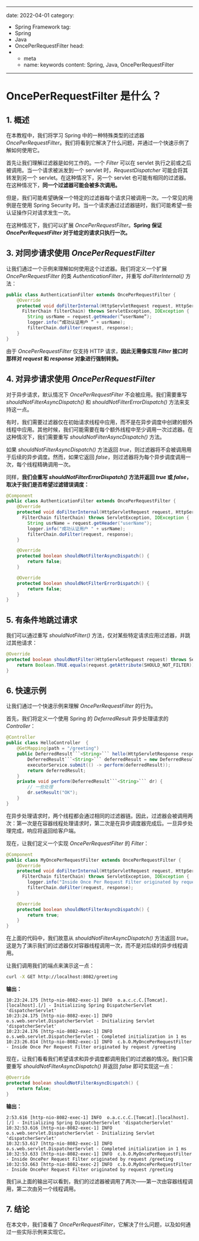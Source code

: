---
date: 2022-04-01
category:
  - Spring Framework
tag:
  - Spring
  - Java
  - OncePerRequestFilter
head:
  - - meta
    - name: keywords
      content: Spring, Java, OncePerRequestFilter
------
# OncePerRequestFilter 是什么？

## 1. 概述

在本教程中，我们将学习 Spring 中的一种特殊类型的过滤器 _OncePerRequestFilter_。我们将看到它解决了什么问题，并通过一个快速示例了解如何使用它。

首先让我们理解过滤器是如何工作的。一个 _Filter_ 可以在 servlet 执行之前或之后被调用。当一个请求被派发到一个 servlet 时，_RequestDispatcher_ 可能会将其转发到另一个 servlet。在这种情况下，另一个 servlet 也可能有相同的过滤器。在这种情况下，**同一个过滤器可能会被多次调用。**

但是，我们可能希望确保一个特定的过滤器每个请求只被调用一次。一个常见的用例是在使用 Spring Security 时。当一个请求通过过滤器链时，我们可能希望一些认证操作只对请求发生一次。

在这种情况下，我们可以扩展 _OncePerRequestFilter_。**Spring 保证 _OncePerRequestFilter_ 对于给定的请求只执行一次。**

## 3. 对同步请求使用 _OncePerRequestFilter_

让我们通过一个示例来理解如何使用这个过滤器。我们将定义一个扩展 _OncePerRequestFilter_ 的类 _AuthenticationFilter_，并重写 _doFilterInternal()_ 方法：

```java
public class AuthenticationFilter extends OncePerRequestFilter {
    @Override
    protected void doFilterInternal(HttpServletRequest request, HttpServletResponse response,
      FilterChain filterChain) throws ServletException, IOException {
        String usrName = request.getHeader(“userName”);
        logger.info(“成功认证用户 ” + usrName);
        filterChain.doFilter(request, response);
    }
}
```

由于 _OncePerRequestFilter_ 仅支持 HTTP 请求，**因此无需像实现 _Filter_ 接口时那样对 _request_ 和 _response_ 对象进行强制转换。**

## 4. 对异步请求使用 _OncePerRequestFilter_

对于异步请求，默认情况下 _OncePerRequestFilter_ 不会被应用。我们需要重写 _shouldNotFilterAsyncDispatch()_ 和 _shouldNotFilterErrorDispatch()_ 方法来支持这一点。

有时，我们需要过滤器仅在初始请求线程中应用，而不是在异步调度中创建的额外线程中应用。其他时候，我们可能需要在每个额外线程中至少调用一次过滤器。在这种情况下，我们需要重写 _shouldNotFilterAsyncDispatch()_ 方法。

如果 _shouldNotFilterAsyncDispatch()_ 方法返回 _true_，则过滤器将不会被调用用于后续的异步调度。然而，如果它返回 _false_，则过滤器将为每个异步调度调用一次，每个线程精确调用一次。

同样，**我们会重写 _shouldNotFilterErrorDispatch()_ 方法并返回 _true_ 或 _false_，取决于我们是否希望过滤错误调度：**

```java
@Component
public class AuthenticationFilter extends OncePerRequestFilter {
    @Override
    protected void doFilterInternal(HttpServletRequest request, HttpServletResponse response,
      FilterChain filterChain) throws ServletException, IOException {
        String usrName = request.getHeader("userName");
        logger.info("成功认证用户 " + usrName);
        filterChain.doFilter(request, response);
    }

    @Override
    protected boolean shouldNotFilterAsyncDispatch() {
        return false;
    }

    @Override
    protected boolean shouldNotFilterErrorDispatch() {
        return false;
    }
}
```

## 5. 有条件地跳过请求

我们可以通过重写 _shouldNotFilter()_ 方法，仅对某些特定请求应用过滤器，并跳过其他请求：

```java
@Override
protected boolean shouldNotFilter(HttpServletRequest request) throws ServletException {
    return Boolean.TRUE.equals(request.getAttribute(SHOULD_NOT_FILTER));
}
```

## 6. 快速示例

让我们通过一个快速示例来理解 _OncePerRequestFilter_ 的行为。

首先，我们将定义一个使用 Spring 的 _DeferredResult_ 异步处理请求的 _Controller_：

```java
@Controller
public class HelloController  {
    @GetMapping(path = "/greeting")
    public DeferredResult```<String>``` hello(HttpServletResponse response) throws Exception {
        DeferredResult```<String>``` deferredResult = new DeferredResult<>();
        executorService.submit(() -> perform(deferredResult));
        return deferredResult;
    }
    private void perform(DeferredResult```<String>``` dr) {
        // 一些处理
        dr.setResult("OK");
    }
}
```

在异步处理请求时，两个线程都会通过相同的过滤器链。因此，过滤器会被调用两次：第一次是在容器线程处理请求时，第二次是在异步调度器完成后。一旦异步处理完成，响应将返回给客户端。

现在，让我们定义一个实现 _OncePerRequestFilter_ 的 _Filter_：

```java
@Component
public class MyOncePerRequestFilter extends OncePerRequestFilter {
    @Override
    protected void doFilterInternal(HttpServletRequest request, HttpServletResponse response,
      FilterChain filterChain) throws ServletException, IOException {
        logger.info("Inside Once Per Request Filter originated by request {}", request.getRequestURI());
        filterChain.doFilter(request, response);
    }

    @Override
    protected boolean shouldNotFilterAsyncDispatch() {
        return true;
    }
}
```

在上面的代码中，我们故意从 _shouldNotFilterAsyncDispatch()_ 方法返回 _true_。这是为了演示我们的过滤器仅对容器线程调用一次，而不是对后续的异步线程调用。

让我们调用我们的端点来演示这一点：

```bash
curl -X GET http://localhost:8082/greeting
```

**输出：**

```
10:23:24.175 [http-nio-8082-exec-1] INFO  o.a.c.c.C.[Tomcat].[localhost].[/] - Initializing Spring DispatcherServlet 'dispatcherServlet'
10:23:24.175 [http-nio-8082-exec-1] INFO  o.s.web.servlet.DispatcherServlet - Initializing Servlet 'dispatcherServlet'
10:23:24.176 [http-nio-8082-exec-1] INFO  o.s.web.servlet.DispatcherServlet - Completed initialization in 1 ms
10:23:26.814 [http-nio-8082-exec-1] INFO  c.b.O.MyOncePerRequestFilter - Inside Once Per Request Filter originated by request /greeting
```

现在，让我们看看我们希望请求和异步调度都调用我们的过滤器的情况。我们只需要重写 _shouldNotFilterAsyncDispatch()_ 并返回 _false_ 即可实现这一点：

```java
@Override
protected boolean shouldNotFilterAsyncDispatch() {
    return false;
}
```

**输出：**

```
2:53.616 [http-nio-8082-exec-1] INFO  o.a.c.c.C.[Tomcat].[localhost].[/] - Initializing Spring DispatcherServlet 'dispatcherServlet'
10:32:53.616 [http-nio-8082-exec-1] INFO  o.s.web.servlet.DispatcherServlet - Initializing Servlet 'dispatcherServlet'
10:32:53.617 [http-nio-8082-exec-1] INFO  o.s.web.servlet.DispatcherServlet - Completed initialization in 1 ms
10:32:53.633 [http-nio-8082-exec-1] INFO  c.b.O.MyOncePerRequestFilter - Inside OncePer Request Filter originated by request /greeting
10:32:53.663 [http-nio-8082-exec-2] INFO  c.b.O.MyOncePerRequestFilter - Inside OncePer Request Filter originated by request /greeting
```

我们从上面的输出可以看到，我们的过滤器被调用了两次——第一次由容器线程调用，第二次由另一个线程调用。

## 7. 结论

在本文中，我们查看了 _OncePerRequestFilter_，它解决了什么问题，以及如何通过一些实际示例来实现它。
